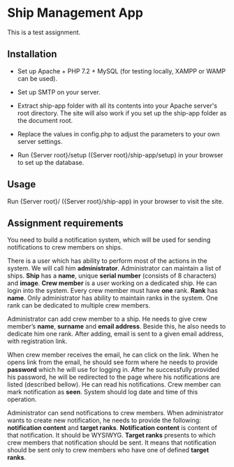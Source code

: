 # Ship Management App

This is a test assignment.

## Installation

- Set up Apache + PHP 7.2 + MySQL (for testing locally, XAMPP or WAMP can be used).

- Set up SMTP on your server.

- Extract ship-app folder with all its contents into your Apache server's root directory.
The site will also work if you set up the ship-app folder as the document root.

- Replace the values in config.php to adjust the parameters to your own server settings.

- Run {Server root}/setup ({Server root}/ship-app/setup) in your browser to set up the database.

## Usage

Run {Server root}/ ({Server root}/ship-app) in your browser to visit the site.

## Assignment requirements

You need to build a notification system, which will be used for sending notifications to crew members on ships.

There is a user which has ability to perform most of the actions in the system. We will call him **administrator**.
Administrator can maintain a list of ships. **Ship** has a **name**, unique **serial number** (consists of 8 characters) and **image**.
**Crew member** is a user working on a dedicated ship. 
He can login into the system. Every crew member must have **one** rank.
**Rank** has **name**. Only administrator has ability to maintain ranks in the system. One rank can be dedicated to multiple crew members.

Administrator can add crew member to a ship. He needs to give crew member’s **name**, **surname** and **email address**. Beside this, he also needs to dedicate him one rank. After adding, email is sent to a given email address, with registration link.

When crew member receives the email, he can click on the link. When he opens link from the email, he should see form where he needs to provide **password** which he will use for logging in.
After he successfully provided his password, he will be redirected to the page where his notifications are listed (described bellow).
He can read his notifications. Crew member can mark notification as **seen**. System should log date and time of this operation.

Administrator can send notifications to crew members. When administrator wants to create new notification, he needs to provide the following: **notification content** and **target ranks**.
**Notification content** is content of that notification. It should be WYSIWYG.
**Target ranks** presents to which crew members that notification should be sent. It means that notification should be sent only to crew members who have one of defined **target ranks**.

